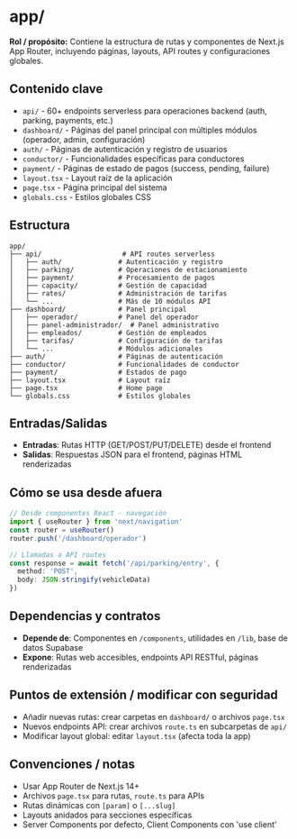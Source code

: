 # app/

**Rol / propósito:** Contiene la estructura de rutas y componentes de Next.js App Router, incluyendo páginas, layouts, API routes y configuraciones globales.

## Contenido clave
- `api/` - 60+ endpoints serverless para operaciones backend (auth, parking, payments, etc.)
- `dashboard/` - Páginas del panel principal con múltiples módulos (operador, admin, configuración)
- `auth/` - Páginas de autenticación y registro de usuarios
- `conductor/` - Funcionalidades específicas para conductores
- `payment/` - Páginas de estado de pagos (success, pending, failure)
- `layout.tsx` - Layout raíz de la aplicación
- `page.tsx` - Página principal del sistema
- `globals.css` - Estilos globales CSS

## Estructura

```
app/
├── api/                    # API routes serverless
│   ├── auth/              # Autenticación y registro
│   ├── parking/           # Operaciones de estacionamiento
│   ├── payment/           # Procesamiento de pagos
│   ├── capacity/          # Gestión de capacidad
│   ├── rates/             # Administración de tarifas
│   └── ...                # Más de 10 módulos API
├── dashboard/             # Panel principal
│   ├── operador/          # Panel del operador
│   ├── panel-administrador/  # Panel administrativo
│   ├── empleados/         # Gestión de empleados
│   ├── tarifas/           # Configuración de tarifas
│   └── ...                # Módulos adicionales
├── auth/                  # Páginas de autenticación
├── conductor/             # Funcionalidades de conductor
├── payment/               # Estados de pago
├── layout.tsx             # Layout raíz
├── page.tsx               # Home page
└── globals.css            # Estilos globales
```

## Entradas/Salidas

- **Entradas**: Rutas HTTP (GET/POST/PUT/DELETE) desde el frontend
- **Salidas**: Respuestas JSON para el frontend, páginas HTML renderizadas

## Cómo se usa desde afuera

```typescript
// Desde componentes React - navegación
import { useRouter } from 'next/navigation'
const router = useRouter()
router.push('/dashboard/operador')

// Llamadas a API routes
const response = await fetch('/api/parking/entry', {
  method: 'POST',
  body: JSON.stringify(vehicleData)
})
```

## Dependencias y contratos

- **Depende de**: Componentes en `/components`, utilidades en `/lib`, base de datos Supabase
- **Expone**: Rutas web accesibles, endpoints API RESTful, páginas renderizadas

## Puntos de extensión / modificar con seguridad

- Añadir nuevas rutas: crear carpetas en `dashboard/` o archivos `page.tsx`
- Nuevos endpoints API: crear archivos `route.ts` en subcarpetas de `api/`
- Modificar layout global: editar `layout.tsx` (afecta toda la app)

## Convenciones / notas

- Usar App Router de Next.js 14+
- Archivos `page.tsx` para rutas, `route.ts` para APIs
- Rutas dinámicas con `[param]` o `[...slug]`
- Layouts anidados para secciones específicas
- Server Components por defecto, Client Components con 'use client'


